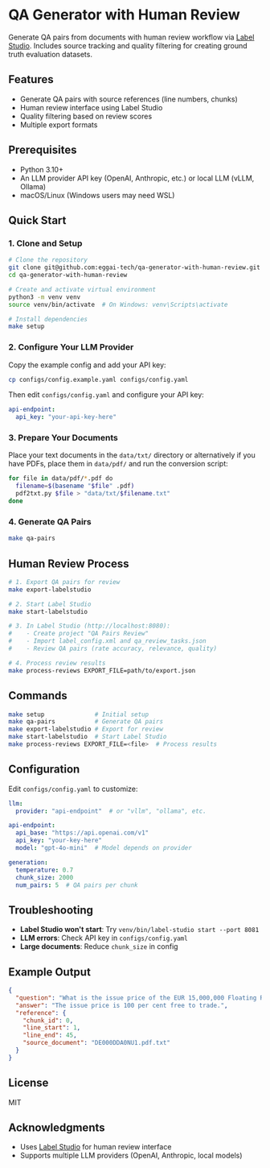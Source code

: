 # QA Generator with Human Review

Generate QA pairs from documents with human review workflow via [Label Studio](https://github.com/HumanSignal/label-studio/). Includes source tracking and quality filtering for creating ground truth evaluation datasets.

## Features

- Generate QA pairs with source references (line numbers, chunks)
- Human review interface using Label Studio
- Quality filtering based on review scores
- Multiple export formats

## Prerequisites

- Python 3.10+
- An LLM provider API key (OpenAI, Anthropic, etc.) or local LLM (vLLM, Ollama)
- macOS/Linux (Windows users may need WSL)

## Quick Start

### 1. Clone and Setup

```bash
# Clone the repository
git clone git@github.com:eggai-tech/qa-generator-with-human-review.git
cd qa-generator-with-human-review

# Create and activate virtual environment
python3 -m venv venv
source venv/bin/activate  # On Windows: venv\Scripts\activate

# Install dependencies
make setup
```

### 2. Configure Your LLM Provider

Copy the example config and add your API key:

```bash
cp configs/config.example.yaml configs/config.yaml
```

Then edit `configs/config.yaml` and configure your API key:

```yaml
api-endpoint:
  api_key: "your-api-key-here"
```

### 3. Prepare Your Documents

Place your text documents in the `data/txt/` directory or alternatively if you have PDFs, place them in `data/pdf/` and run the conversion script:

```bash
for file in data/pdf/*.pdf do 
  filename=$(basename "$file" .pdf)
  pdf2txt.py $file > "data/txt/$filename.txt"
done
```

### 4. Generate QA Pairs

```bash
make qa-pairs
```

## Human Review Process

```bash
# 1. Export QA pairs for review
make export-labelstudio

# 2. Start Label Studio
make start-labelstudio

# 3. In Label Studio (http://localhost:8080):
#    - Create project "QA Pairs Review"
#    - Import label_config.xml and qa_review_tasks.json
#    - Review QA pairs (rate accuracy, relevance, quality)

# 4. Process review results
make process-reviews EXPORT_FILE=path/to/export.json
```


## Commands

```bash
make setup              # Initial setup
make qa-pairs           # Generate QA pairs
make export-labelstudio # Export for review
make start-labelstudio  # Start Label Studio
make process-reviews EXPORT_FILE=<file>  # Process results
```

## Configuration

Edit `configs/config.yaml` to customize:

```yaml
llm:
  provider: "api-endpoint"  # or "vllm", "ollama", etc.

api-endpoint:
  api_base: "https://api.openai.com/v1"
  api_key: "your-key-here"
  model: "gpt-4o-mini"  # Model depends on provider

generation:
  temperature: 0.7
  chunk_size: 2000
  num_pairs: 5  # QA pairs per chunk
```


## Troubleshooting

- **Label Studio won't start**: Try `venv/bin/label-studio start --port 8081`
- **LLM errors**: Check API key in `configs/config.yaml`
- **Large documents**: Reduce `chunk_size` in config


## Example Output

```json
{
  "question": "What is the issue price of the EUR 15,000,000 Floating Rate Preferred Senior Notes?",
  "answer": "The issue price is 100 per cent free to trade.",
  "reference": {
    "chunk_id": 0,
    "line_start": 1,
    "line_end": 45,
    "source_document": "DE000DDA0NU1.pdf.txt"
  }
}
```

## License

MIT

## Acknowledgments

- Uses [Label Studio](https://labelstud.io/) for human review interface
- Supports multiple LLM providers (OpenAI, Anthropic, local models)